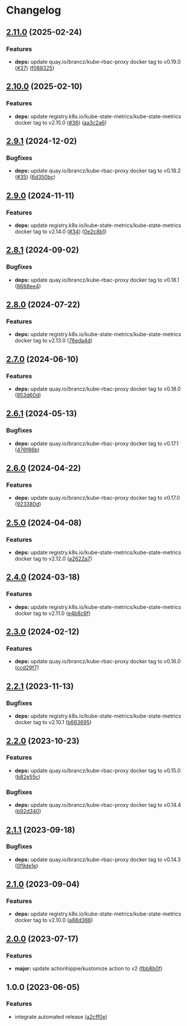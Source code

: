 # Changelog

## [2.11.0](https://github.com/kustomhippie/kubestate-metrics/compare/v2.10.0...v2.11.0) (2025-02-24)


### Features

* **deps:** update quay.io/brancz/kube-rbac-proxy docker tag to v0.19.0 ([#37](https://github.com/kustomhippie/kubestate-metrics/issues/37)) ([f088325](https://github.com/kustomhippie/kubestate-metrics/commit/f088325d6c9fd287f3187162c0f851076b8fc5d5))

## [2.10.0](https://github.com/kustomhippie/kubestate-metrics/compare/v2.9.1...v2.10.0) (2025-02-10)


### Features

* **deps:** update registry.k8s.io/kube-state-metrics/kube-state-metrics docker tag to v2.15.0 ([#36](https://github.com/kustomhippie/kubestate-metrics/issues/36)) ([aa3c2a6](https://github.com/kustomhippie/kubestate-metrics/commit/aa3c2a6b04399bcea2f8ede5d8a0c9a3ec21fdc2))

## [2.9.1](https://github.com/kustomhippie/kubestate-metrics/compare/v2.9.0...v2.9.1) (2024-12-02)


### Bugfixes

* **deps:** update quay.io/brancz/kube-rbac-proxy docker tag to v0.18.2 ([#35](https://github.com/kustomhippie/kubestate-metrics/issues/35)) ([6d350bc](https://github.com/kustomhippie/kubestate-metrics/commit/6d350bc34fb0f48fc6a100c8e0703da1c819442d))

## [2.9.0](https://github.com/kustomhippie/kubestate-metrics/compare/v2.8.1...v2.9.0) (2024-11-11)


### Features

* **deps:** update registry.k8s.io/kube-state-metrics/kube-state-metrics docker tag to v2.14.0 ([#34](https://github.com/kustomhippie/kubestate-metrics/issues/34)) ([0e2c8b1](https://github.com/kustomhippie/kubestate-metrics/commit/0e2c8b151b6e70dbd0a57ea877e64d2dada6ad08))

## [2.8.1](https://github.com/kustomhippie/kubestate-metrics/compare/v2.8.0...v2.8.1) (2024-09-02)


### Bugfixes

* **deps:** update quay.io/brancz/kube-rbac-proxy docker tag to v0.18.1 ([8688ee4](https://github.com/kustomhippie/kubestate-metrics/commit/8688ee4aff92889c19bb079a2b9db3a18c0a87d3))

## [2.8.0](https://github.com/kustomhippie/kubestate-metrics/compare/v2.7.0...v2.8.0) (2024-07-22)


### Features

* **deps:** update registry.k8s.io/kube-state-metrics/kube-state-metrics docker tag to v2.13.0 ([76eda4d](https://github.com/kustomhippie/kubestate-metrics/commit/76eda4d2674febec443d0821eae77145a924506f))

## [2.7.0](https://github.com/kustomhippie/kubestate-metrics/compare/v2.6.1...v2.7.0) (2024-06-10)


### Features

* **deps:** update quay.io/brancz/kube-rbac-proxy docker tag to v0.18.0 ([953d60d](https://github.com/kustomhippie/kubestate-metrics/commit/953d60dccdeb0b85b89f74a78889f3b7a8a942ad))

## [2.6.1](https://github.com/kustomhippie/kubestate-metrics/compare/v2.6.0...v2.6.1) (2024-05-13)


### Bugfixes

* **deps:** update quay.io/brancz/kube-rbac-proxy docker tag to v0.17.1 ([476f86b](https://github.com/kustomhippie/kubestate-metrics/commit/476f86b0673ab31a0a73d4158e8e942f92447cab))

## [2.6.0](https://github.com/kustomhippie/kubestate-metrics/compare/v2.5.0...v2.6.0) (2024-04-22)


### Features

* **deps:** update quay.io/brancz/kube-rbac-proxy docker tag to v0.17.0 ([923380d](https://github.com/kustomhippie/kubestate-metrics/commit/923380dfb7934b319f4ef289f8cdac8199f60b62))

## [2.5.0](https://github.com/kustomhippie/kubestate-metrics/compare/v2.4.0...v2.5.0) (2024-04-08)


### Features

* **deps:** update registry.k8s.io/kube-state-metrics/kube-state-metrics docker tag to v2.12.0 ([a2622a7](https://github.com/kustomhippie/kubestate-metrics/commit/a2622a7da46f455ad6f7b68ffd206777e3ca0a6f))

## [2.4.0](https://github.com/kustomhippie/kubestate-metrics/compare/v2.3.0...v2.4.0) (2024-03-18)


### Features

* **deps:** update registry.k8s.io/kube-state-metrics/kube-state-metrics docker tag to v2.11.0 ([e4b8c6f](https://github.com/kustomhippie/kubestate-metrics/commit/e4b8c6f696145cee514ff36dd049960293824807))

## [2.3.0](https://github.com/kustomhippie/kubestate-metrics/compare/v2.2.1...v2.3.0) (2024-02-12)


### Features

* **deps:** update quay.io/brancz/kube-rbac-proxy docker tag to v0.16.0 ([ccd29f7](https://github.com/kustomhippie/kubestate-metrics/commit/ccd29f75e15520833aa3e9bf4597c8b5d19efe82))

## [2.2.1](https://github.com/kustomhippie/kubestate-metrics/compare/v2.2.0...v2.2.1) (2023-11-13)


### Bugfixes

* **deps:** update registry.k8s.io/kube-state-metrics/kube-state-metrics docker tag to v2.10.1 ([b663695](https://github.com/kustomhippie/kubestate-metrics/commit/b663695ce7a72ffc2cfa9538bf2988f049f3ff3a))

## [2.2.0](https://github.com/kustomhippie/kubestate-metrics/compare/v2.1.1...v2.2.0) (2023-10-23)


### Features

* **deps:** update quay.io/brancz/kube-rbac-proxy docker tag to v0.15.0 ([b82e55c](https://github.com/kustomhippie/kubestate-metrics/commit/b82e55cec3baab07b6ffc9468f32228af33157b4))


### Bugfixes

* **deps:** update quay.io/brancz/kube-rbac-proxy docker tag to v0.14.4 ([b92d340](https://github.com/kustomhippie/kubestate-metrics/commit/b92d340d28610db226bc997318cdf957a3569741))

## [2.1.1](https://github.com/kustomhippie/kubestate-metrics/compare/v2.1.0...v2.1.1) (2023-09-18)


### Bugfixes

* **deps:** update quay.io/brancz/kube-rbac-proxy docker tag to v0.14.3 ([0f9de1e](https://github.com/kustomhippie/kubestate-metrics/commit/0f9de1ef3cf99eb653c0172fe98bd60e1165ea18))

## [2.1.0](https://github.com/kustomhippie/kubestate-metrics/compare/v2.0.0...v2.1.0) (2023-09-04)


### Features

* **deps:** update registry.k8s.io/kube-state-metrics/kube-state-metrics docker tag to v2.10.0 ([a88d366](https://github.com/kustomhippie/kubestate-metrics/commit/a88d3660486f448dc1388b6de3d9c5b80ae85f83))

## [2.0.0](https://github.com/kustomhippie/kubestate-metrics/compare/v1.0.0...v2.0.0) (2023-07-17)


### Features

* **major:** update actionhippie/kustomize action to v2 ([fbb8b0f](https://github.com/kustomhippie/kubestate-metrics/commit/fbb8b0f25fe62884a4415a693e04e6c8baa06332))

## 1.0.0 (2023-06-05)


### Features

* integrate automated release ([a2cff0e](https://github.com/kustomhippie/kubestate-metrics/commit/a2cff0ed40fca753b7de943970ee72f285e4babf))
